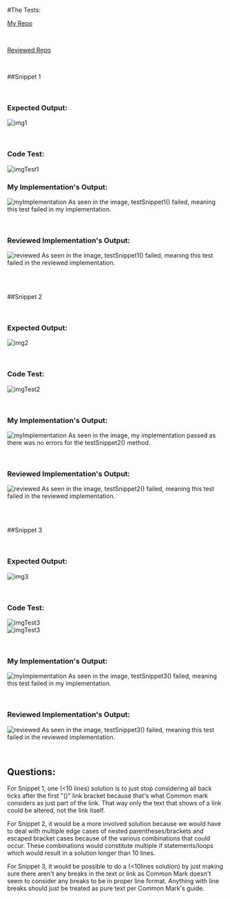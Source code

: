 #The Tests:  

[My Repo](https://github.com/SudhirVasudevanUCSD/markdown-parse)  

<br/>

[Reviewed Repo](https://github.com/pvijay03/markdown-parse)  

<br/>

##Snippet 1  

<br/>

### Expected Output:    

![img1](Lab%20Report%204%20Images/%231.JPG)  

<br />

### Code Test:  
![imgTest1](Lab%20Report%204%20Images/Test1.JPG)
<br />

### My Implementation's Output:  
![myImplementation](Lab%20Report%204%20Images/MyImplementation.JPG)
As seen in the image, testSnippet1() failed, meaning this test failed in my
 implementation.  
 
<br />

### Reviewed Implementation's Output:  
![reviewed](Lab%20Report%204%20Images/Reviewed.JPG)
As seen in the image, testSnippet1() failed, meaning this test failed in the
reviewed implementation.  
 
<br />

<br />

##Snippet 2  

<br />

### Expected Output:     

![img2](Lab%20Report%204%20Images/%232.JPG)  

<br />

### Code Test:  
![imgTest2](Lab%20Report%204%20Images/Test2.JPG)  

<br />

### My Implementation's Output:  
![myImplementation](Lab%20Report%204%20Images/MyImplementation.JPG)
As seen in the image, my implementation passed as there was no errors for the
 testSnippet2() method.  
 
<br />

### Reviewed Implementation's Output:  
![reviewed](Lab%20Report%204%20Images/Reviewed.JPG)
As seen in the image, testSnippet2() failed, meaning this test failed in the
 reviewed implementation.  
 
<br />

<br />

##Snippet 3  

<br />

### Expected Output:  
![img3](Lab%20Report%204%20Images/%233.JPG)  

<br />

### Code Test:  
![imgTest3](Lab%20Report%204%20Images/Test3p1.JPG)  
![imgTest3](Lab%20Report%204%20Images/Test3p2.JPG)    

<br />

### My Implementation's Output:  
![myImplementation](Lab%20Report%204%20Images/MyImplementation.JPG)
As seen in the image, testSnippet3() failed, meaning this test failed in my
 implementation.  
 
<br />

### Reviewed Implementation's Output:  
![reviewed](Lab%20Report%204%20Images/Reviewed.JPG)
As seen in the image, testSnippet3() failed, meaning this test failed in the
 reviewed implementation.  
 
<br />

## Questions:
For Snippet 1, one (<10 lines) solution is to just stop considering all back
 ticks after the first "()" link bracket because that's what Common mark
  considers as just part of the link. That way only the text that shows of a
   link could be altered, not the link itself.
  
For Snippet 2, it would be a more involved solution because we would have to
 deal with multiple edge cases of nested parentheses/brackets and escaped
  bracket cases because of the various combinations that could occur. These
   combinations would constitute multiple if statements/loops which would
    result in a solution longer than 10 lines.
    
For Snippet 3, it would be possible to do a (<10lines solution) by just making
 sure there aren't any breaks in the text or link as Common Mark doesn't seem
  to consider any breaks to be in proper line format. Anything with line
   breaks should just be treated as pure text per Common Mark's guide.

<br />